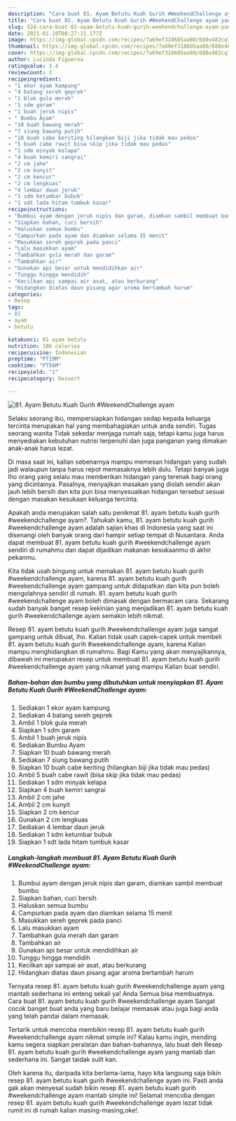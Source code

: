 ```yaml
---
description: "Cara buat 81. Ayam Betutu Kuah Gurih #WeekendChallenge ayam yang enak Untuk Jualan"
title: "Cara buat 81. Ayam Betutu Kuah Gurih #WeekendChallenge ayam yang enak Untuk Jualan"
slug: 524-cara-buat-81-ayam-betutu-kuah-gurih-weekendchallenge-ayam-yang-enak-untuk-jualan
date: 2021-01-10T08:27:11.177Z
image: https://img-global.cpcdn.com/recipes/7a69ef318605aa80/680x482cq70/81-ayam-betutu-kuah-gurih-weekendchallenge-ayam-foto-resep-utama.jpg
thumbnail: https://img-global.cpcdn.com/recipes/7a69ef318605aa80/680x482cq70/81-ayam-betutu-kuah-gurih-weekendchallenge-ayam-foto-resep-utama.jpg
cover: https://img-global.cpcdn.com/recipes/7a69ef318605aa80/680x482cq70/81-ayam-betutu-kuah-gurih-weekendchallenge-ayam-foto-resep-utama.jpg
author: Lucinda Figueroa
ratingvalue: 3.4
reviewcount: 3
recipeingredient:
- "1 ekor ayam kampung"
- "4 batang sereh geprek"
- "1 blok gula merah"
- "1 sdm garam"
- "1 buah jeruk nipis"
- " Bumbu Ayam"
- "10 buah bawang merah"
- "7 siung bawang putih"
- "10 buah cabe keriting hilangkan biji jika tidak mau pedas"
- "5 buah cabe rawit bisa skip jika tidak mau pedas"
- "1 sdm minyak kelapa"
- "4 buah kemiri sangrai"
- "2 cm jahe"
- "2 cm kunyit"
- "2 cm kencur"
- "2 cm lengkuas"
- "4 lembar daun jeruk"
- "1 sdm ketumbar bubuk"
- "1 sdt lada hitam tumbuk kasar"
recipeinstructions:
- "Bumbui ayam dengan jeruk nipis dan garam, diamkan sambil membuat bumbu"
- "Siapkan bahan, cuci bersih"
- "Haluskan semua bumbu"
- "Campurkan pada ayam dan diamkan selama 15 menit"
- "Masukkan sereh geprek pada panci"
- "Lalu masukkan ayam"
- "Tambahkan gula merah dan garam"
- "Tambahkan air"
- "Gunakan api besar untuk mendidihkan air"
- "Tunggu hingga mendidih"
- "Kecilkan api sampai air asat, atau berkurang"
- "Hidangkan diatas daun pisang agar aroma bertambah harum"
categories:
- Resep
tags:
- 81
- ayam
- betutu

katakunci: 81 ayam betutu 
nutrition: 106 calories
recipecuisine: Indonesian
preptime: "PT19M"
cooktime: "PT56M"
recipeyield: "1"
recipecategory: Dessert

---
```



![81. Ayam Betutu Kuah Gurih #WeekendChallenge ayam](https://img-global.cpcdn.com/recipes/7a69ef318605aa80/680x482cq70/81-ayam-betutu-kuah-gurih-weekendchallenge-ayam-foto-resep-utama.jpg)

Selaku seorang ibu, mempersiapkan hidangan sedap kepada keluarga tercinta merupakan hal yang membahagiakan untuk anda sendiri. Tugas seorang  wanita Tidak sekedar menjaga rumah saja, tetapi kamu juga harus menyediakan kebutuhan nutrisi terpenuhi dan juga panganan yang dimakan anak-anak harus lezat.

Di masa  saat ini, kalian sebenarnya mampu memesan hidangan yang sudah jadi walaupun tanpa harus repot memasaknya lebih dulu. Tetapi banyak juga lho orang yang selalu mau memberikan hidangan yang terenak bagi orang yang dicintainya. Pasalnya, menyajikan masakan yang diolah sendiri akan jauh lebih bersih dan kita pun bisa menyesuaikan hidangan tersebut sesuai dengan masakan kesukaan keluarga tercinta. 



Apakah anda merupakan salah satu penikmat 81. ayam betutu kuah gurih #weekendchallenge ayam?. Tahukah kamu, 81. ayam betutu kuah gurih #weekendchallenge ayam adalah sajian khas di Indonesia yang saat ini disenangi oleh banyak orang dari hampir setiap tempat di Nusantara. Anda dapat membuat 81. ayam betutu kuah gurih #weekendchallenge ayam sendiri di rumahmu dan dapat dijadikan makanan kesukaanmu di akhir pekanmu.

Kita tidak usah bingung untuk memakan 81. ayam betutu kuah gurih #weekendchallenge ayam, karena 81. ayam betutu kuah gurih #weekendchallenge ayam gampang untuk didapatkan dan kita pun boleh mengolahnya sendiri di rumah. 81. ayam betutu kuah gurih #weekendchallenge ayam boleh dimasak dengan bermacam cara. Sekarang sudah banyak banget resep kekinian yang menjadikan 81. ayam betutu kuah gurih #weekendchallenge ayam semakin lebih nikmat.

Resep 81. ayam betutu kuah gurih #weekendchallenge ayam juga sangat gampang untuk dibuat, lho. Kalian tidak usah capek-capek untuk membeli 81. ayam betutu kuah gurih #weekendchallenge ayam, karena Kalian mampu menghidangkan di rumahmu. Bagi Kamu yang akan menyajikannya, dibawah ini merupakan resep untuk membuat 81. ayam betutu kuah gurih #weekendchallenge ayam yang nikamat yang mampu Kalian buat sendiri.

<!--inarticleads1-->

##### Bahan-bahan dan bumbu yang dibutuhkan untuk menyiapkan 81. Ayam Betutu Kuah Gurih #WeekendChallenge ayam:

1. Sediakan 1 ekor ayam kampung
1. Sediakan 4 batang sereh geprek
1. Ambil 1 blok gula merah
1. Siapkan 1 sdm garam
1. Ambil 1 buah jeruk nipis
1. Sediakan  Bumbu Ayam
1. Siapkan 10 buah bawang merah
1. Sediakan 7 siung bawang putih
1. Siapkan 10 buah cabe keriting (hilangkan biji jika tidak mau pedas)
1. Ambil 5 buah cabe rawit (bisa skip jika tidak mau pedas)
1. Sediakan 1 sdm minyak kelapa
1. Siapkan 4 buah kemiri sangrai
1. Ambil 2 cm jahe
1. Ambil 2 cm kunyit
1. Siapkan 2 cm kencur
1. Gunakan 2 cm lengkuas
1. Sediakan 4 lembar daun jeruk
1. Sediakan 1 sdm ketumbar bubuk
1. Siapkan 1 sdt lada hitam tumbuk kasar




<!--inarticleads2-->

##### Langkah-langkah membuat 81. Ayam Betutu Kuah Gurih #WeekendChallenge ayam:

1. Bumbui ayam dengan jeruk nipis dan garam, diamkan sambil membuat bumbu
1. Siapkan bahan, cuci bersih
1. Haluskan semua bumbu
1. Campurkan pada ayam dan diamkan selama 15 menit
1. Masukkan sereh geprek pada panci
1. Lalu masukkan ayam
1. Tambahkan gula merah dan garam
1. Tambahkan air
1. Gunakan api besar untuk mendidihkan air
1. Tunggu hingga mendidih
1. Kecilkan api sampai air asat, atau berkurang
1. Hidangkan diatas daun pisang agar aroma bertambah harum




Ternyata resep 81. ayam betutu kuah gurih #weekendchallenge ayam yang mantab sederhana ini enteng sekali ya! Anda Semua bisa membuatnya. Cara buat 81. ayam betutu kuah gurih #weekendchallenge ayam Sangat cocok banget buat anda yang baru belajar memasak atau juga bagi anda yang telah pandai dalam memasak.

Tertarik untuk mencoba membikin resep 81. ayam betutu kuah gurih #weekendchallenge ayam nikmat simple ini? Kalau kamu ingin, mending kamu segera siapkan peralatan dan bahan-bahannya, lalu buat deh Resep 81. ayam betutu kuah gurih #weekendchallenge ayam yang mantab dan sederhana ini. Sangat taidak sulit kan. 

Oleh karena itu, daripada kita berlama-lama, hayo kita langsung saja bikin resep 81. ayam betutu kuah gurih #weekendchallenge ayam ini. Pasti anda gak akan menyesal sudah bikin resep 81. ayam betutu kuah gurih #weekendchallenge ayam mantab simple ini! Selamat mencoba dengan resep 81. ayam betutu kuah gurih #weekendchallenge ayam lezat tidak rumit ini di rumah kalian masing-masing,oke!.

